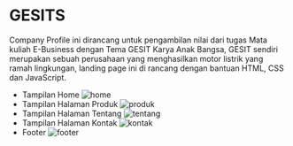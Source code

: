 # GESITS
Company Profile ini dirancang untuk pengambilan nilai dari tugas Mata kuliah E-Business dengan Tema GESIT Karya Anak Bangsa, GESIT sendiri merupakan sebuah perusahaan yang menghasilkan motor listrik yang ramah lingkungan, landing page ini di rancang dengan bantuan HTML, CSS dan JavaScript.

- Tampilan Home 
![home](https://github.com/Aliffaridrhmn25/Landing-Page-GESIT/assets/135413797/8052d683-0c87-48e3-b9dc-83ca73fca8d8)
- Tampilan Halaman Produk
![produk](https://github.com/Aliffaridrhmn25/Landing-Page-GESIT/assets/135413797/c5603a10-879e-4e80-8785-a7ef81b1bf92)
- Tampilan Halaman Tentang
![tentang](https://github.com/Aliffaridrhmn25/Landing-Page-GESIT/assets/135413797/c0c6d59b-bc04-4f80-89ce-bd3a5d57c1f9)
- Tampilan Halaman Kontak
![kontak](https://github.com/Aliffaridrhmn25/Landing-Page-GESIT/assets/135413797/b95d34e4-56e5-4861-b748-473b371b4b56)
- Footer
![footer](https://github.com/Aliffaridrhmn25/Landing-Page-GESIT/assets/135413797/abe209f9-db05-491d-9284-fc031fb2add2)
